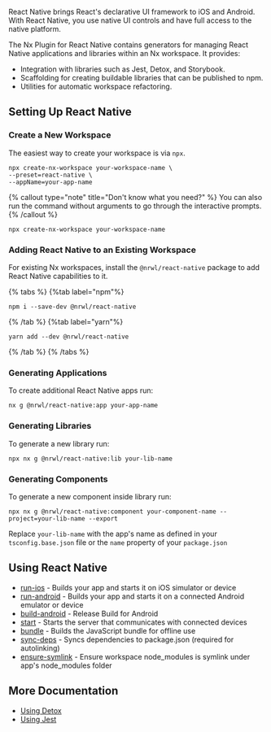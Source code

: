 React Native brings React's declarative UI framework to iOS and Android. With React Native, you use native UI controls and have full access to the native platform.

The Nx Plugin for React Native contains generators for managing React Native applications and libraries within an Nx workspace. It provides:

- Integration with libraries such as Jest, Detox, and Storybook.
- Scaffolding for creating buildable libraries that can be published to npm.
- Utilities for automatic workspace refactoring.

## Setting Up React Native

### Create a New Workspace

The easiest way to create your workspace is via `npx`.

```shell
npx create-nx-workspace your-workspace-name \
--preset=react-native \
--appName=your-app-name
```

{% callout type="note" title="Don't know what you need?" %}
You can also run the command without arguments to go through the interactive prompts.
{% /callout %}

```shell
npx create-nx-workspace your-workspace-name
```

### Adding React Native to an Existing Workspace

For existing Nx workspaces, install the `@nrwl/react-native` package to add React Native capabilities to it.

{% tabs %}
{%tab label="npm"%}

```shell
npm i --save-dev @nrwl/react-native
```

{% /tab %}
{%tab label="yarn"%}

```shell
yarn add --dev @nrwl/react-native
```

{% /tab %}
{% /tabs %}

### Generating Applications

To create additional React Native apps run:

```shell
nx g @nrwl/react-native:app your-app-name
```

### Generating Libraries

To generate a new library run:

```shell
npx nx g @nrwl/react-native:lib your-lib-name
```

### Generating Components

To generate a new component inside library run:

```shell
npx nx g @nrwl/react-native:component your-component-name --project=your-lib-name --export
```

Replace `your-lib-name` with the app's name as defined in your `tsconfig.base.json` file or the `name` property of your `package.json`

## Using React Native

- [run-ios](/packages/react-native/executors/run-ios) - Builds your app and starts it on iOS simulator or device
- [run-android](/packages/react-native/executors/run-android) - Builds your app and starts it on a connected Android emulator or device
- [build-android](/packages/react-native/executors/build-android) - Release Build for Android
- [start](/packages/react-native/executors/start) - Starts the server that communicates with connected devices
- [bundle](/packages/react-native/executors/bundle) - Builds the JavaScript bundle for offline use
- [sync-deps](/packages/react-native/executors/sync-deps) - Syncs dependencies to package.json (required for autolinking)
- [ensure-symlink](/packages/react-native/executors/ensure-symlink) - Ensure workspace node_modules is symlink under app's node_modules folder

## More Documentation

- [Using Detox](/packages/detox)
- [Using Jest](/packages/jest)
